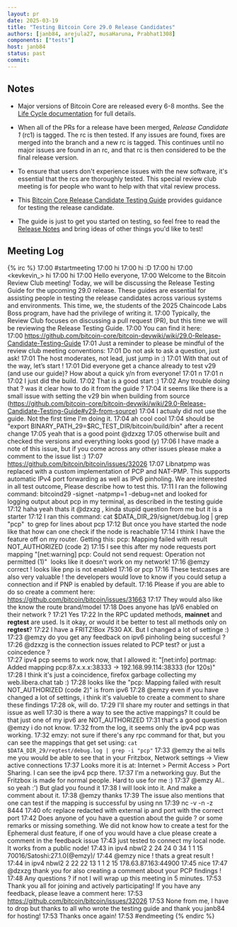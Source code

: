 ```yaml
---
layout: pr
date: 2025-03-19
title: "Testing Bitcoin Core 29.0 Release Candidates"
authors: [janb84, arejula27, musaHaruna, Prabhat1308]
components: ["tests"]
host: janb84
status: past
commit:
---
```


## Notes

- Major versions of Bitcoin Core are released every 6-8 months. See the [Life
  Cycle documentation](https://bitcoincore.org/en/lifecycle/) for full details.

- When all of the PRs for a release have been merged, _Release Candidate 1_
  (rc1) is tagged. The rc is then tested. If any issues are found, fixes are
  merged into the branch and a new rc is tagged. This continues until no major
  issues are found in an rc, and that rc is then considered to be the final
  release version.

- To ensure that users don't experience issues with the new software, it's
  essential that the rcs are thoroughly tested. This special review club
  meeting is for people who want to help with that vital review process.

- This [Bitcoin Core Release Candidate Testing
  Guide](https://github.com/bitcoin-core/bitcoin-devwiki/wiki/29.0-Release-Candidate-Testing-Guide) provides guidance for testing the release candidate.

- The guide is just to get you started on testing, so feel free to read the [Release Notes](https://github.com/bitcoin-core/bitcoin-devwiki/wiki/29.0-Release-Notes-Draft)
  and bring ideas of other things you'd like to test!

## Meeting Log
{% irc %}
17:00 <janb84> #startmeeting
17:00 <janb84> hi
17:00 <arejula27> hi :D
17:00 <emzy> hi
17:00 <kevkevin_> hi
17:00 <dzxzg> hi
17:00 <janb84> Hello everyone,
17:00 <janb84> Welcome to the Bitcoin Review Club meeting! Today, we will be discussing the Release Testing Guide for the upcoming 29.0 release. These guides are essential for assisting people in testing the release candidates across various systems and environments. This time, we, the students of the 2025 Chaincode Labs Boss program, have had the privilege of writing it.
17:00 <janb84> Typically, the Review Club focuses on discussing a pull request (PR), but this time we will be reviewing the Release Testing Guide. 
17:00 <janb84> You can find it here:  
17:00 <janb84> https://github.com/bitcoin-core/bitcoin-devwiki/wiki/29.0-Release-Candidate-Testing-Guide
17:01 <janb84> Just a reminder to please be mindful of the review club meeting conventions:
17:01 <janb84> Do not ask to ask a question, just ask! 
17:01 <janb84> The host moderates, not lead, just jump in :) 
17:01 <janb84> With that out of the way, let’s start ! 
17:01 <janb84> Did everyone get a chance already to test v29 (and use our guide)? How about a quick y/n from everyone!
17:01 <dzxzg> n
17:01 <emzy> n
17:02 <emzy> I just did the build.
17:02 <janb84> That is a good start :) 
17:02 <janb84> Any trouble doing that ? was it clear how to do it from the guide ? 
17:04 <dzxzg> it seems like there is a small issue with setting the v29 bin when building from source (https://github.com/bitcoin-core/bitcoin-devwiki/wiki/29.0-Release-Candidate-Testing-Guide#v29-from-source)
17:04 <emzy> I actualy did not use the guide. Not the first time I'm doing it.
17:04 <janb84> ah cool cool 
17:04 <dzxzg> should be "export BINARY_PATH_29=$RC_TEST_DIR/bitcoin/build/bin" after a recent change
17:05 <janb84> yeah that is a good point @dzxzg 
17:05 <dzxzg> otherwise built and checked the versions and everything looks good (y)
17:06 <janb84> I have made a note of this issue, but if you come across any other issues please make a comment to the issue list :) 
17:07 <janb84> https://github.com/bitcoin/bitcoin/issues/32026
17:07 <janb84> Libnatpmp was replaced with a custom implementation of PCP and NAT-PMP. This supports automatic IPv4 port forwarding as well as IPv6 pinholing. We are interested in all test outcome, Please describe how to test this.
17:11 <dzxzg> I ran the following command: bitcoind29 -signet -natpmp=1 -debug=net and looked for logging output about pcp in my terminal, as described in the testing guide
17:12 <janb84> haha yeah thats it @dzxzg , kinda stupid question from me but it is a starter 
17:12 <dzxzg> I ran this command: cat $DATA_DIR_29/signet/debug.log | grep "pcp"  to grep for lines about pcp
17:12 <janb84> But once you have started the node like that how can one check if the node is reachable
17:14 <emzy> I think I have the feature off on my router. Getting this: pcp: Mapping failed with result NOT_AUTHORIZED (code 2)
17:15 <dzxzg> I see this after my node requests port mapping "[net:warning] pcp: Could not send request: Operation not permitted (1)"  looks like it doesn't work on my network!
17:16 <janb84> @emzy correct ! looks like pnp is not enabled 
17:16 <janb84> or pcp
17:16 <janb84> These testcases are also very valuable ! the developers would love to know if you could setup a connection and if PNP is enabled by default.
17:16 <janb84> Please if you are able to do so create a comment here:  https://github.com/bitcoin/bitcoin/issues/31663
17:17 <janb84> They would also like the know the route brand/model 
17:18 <janb84> Does anyone has IpV6 enabled on their network ? 
17:21 <emzy> Yes
17:22 <arejula27> In the RPC updated methods, **mainnet** and **regtest** are used. Is it okay, or would it be better to test all methods only on **regtest**?
17:22 <emzy> I have a FRITZ!Box 7530 AX. But I changed a lot of settinge :)
17:23 <janb84> @emzy do you get any feedback on ipv6 pinholing being succesful ? 
17:26 <janb84> @dzxzg is the connection issues related to PCP test? or just a coincedence ?  
17:27 <emzy> ipv4 pcp seems to work now, that I allowed it: "[net:info] portmap: Added mapping pcp:87.x.x.x:38333 -> 192.168.99.114:38333 (for 120s)"
17:28 <dzxzg> I think it's just a coincidence, firefox garbage collecting my web.libera.chat tab :)
17:28 <emzy> looks like the "pcp: Mapping failed with result NOT_AUTHORIZED (code 2)" is from ipv6
17:28 <janb84> @emzy even if you have changed a lot of settings, i think it's valueble to create a comment to share these findings
17:28 <emzy> ok, will do.
17:29 <dzxzg> I'll share my router and settings in that issue as well
17:30 <emzy> is there a way to see the active mappings? It could be that just one of my ipv6 are NOT_AUTHORIZED
17:31 <janb84> that's a good question @emzy i do not know. 
17:32 <emzy> from the log, it seems only the ipv4 pcp was working.
17:32 <dzxzg> emzy: not sure if there's any rpc command for that, but you can see the mappings that get set using: `cat $DATA_DIR_29/regtest/debug.log | grep -i "pcp"`
17:33 <janb84> @emzy the ai tells me you would be able to see that in your Fritzbox, Network settings -> View active connections 
17:37 <emzy> Looks more it is at: Internet > Permit Access > Port Sharing.  I can see the ipv4 pcp there.
17:37 <emzy> I'm a networking guy. But the Fritzbox is made for normal people. Hard to use for me :)
17:37 <janb84> @emzy AI.. so yeah :') But glad you found it 
17:38 <emzy> I will look into it. And make a comment about it.
17:38 <janb84> @emzy thanks
17:39 <janb84> The issue also mentions that one can test if the mapping is successful by using nn 
17:39 <janb84>  nc -v -n -z <redacted> 8444
17:40 <janb84> ofc replace redacted with external ip and port with the correct port 
17:42 <janb84> Does anyone of you have a question about the guide ? or some remarks or missing something. We did not know how to create a test for the Ephemeral dust feature, if one of you would have a clue please create a comment in the feedback issue 
17:43 <emzy> just tested to connect my local node. It works from a public node!
17:43 <emzy>  in         ipv4  nbwl2  2     24     24    0   34                   1          1 15 70016/Satoshi:27.1.0(@emzy)/
17:44 <janb84> @emzy nice ! thats a great result ! 
17:44 <emzy> in         ipv4  nbwl2  2     22     22   13    1                   1          2 15 178.63.87.163:44900
17:45 <emzy> nice
17:47 <janb84> @dzxzg thank you for also creating a comment about your PCP findings ! 
17:48 <janb84> Any questions ? if not I will wrap up this meeting in 5 minutes. 
17:53 <janb84> Thank you all for joining and actively participating! If you have any feedback, please leave a comment here:
17:53 <janb84> https://github.com/bitcoin/bitcoin/issues/32026
17:53 <dzxzg> None from me, I have to drop but thanks to all who wrote the testing guide and thank you janb84 for hosting!
17:53 <janb84> Thanks once again!
17:53 <janb84> #endmeeting
{% endirc %}
